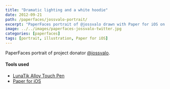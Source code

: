 ```yaml
---
title: "Dramatic lighting and a white hoodie"
date: 2012-09-21
path: /paperfaces/jossvalo-portrait/
excerpt: "PaperFaces portrait of @jossvalo drawn with Paper for iOS on an iPad."
image: ../../images/paperfaces-jossvalo-twitter.jpg
categories: [paperfaces]
tags: [portrait, illustration, Paper for iOS]
---
```


PaperFaces portrait of project donator [@jossvalo](https://twitter.com/jossvalo).

#### Tools used

- [LunaTik Alloy Touch Pen](https://www.amazon.com/gp/product/B00821TR7G/ref=as_li_ss_tl?ie=UTF8&tag=mademist-20&linkCode=as2&camp=1789&creative=390957&creativeASIN=B00821TR7G)
- [Paper for iOS](https://paper.bywetransfer.com/)
